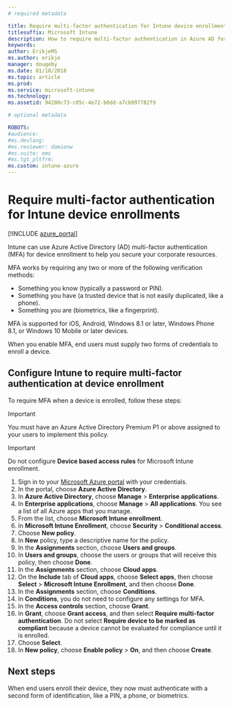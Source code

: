 ```yaml
---
# required metadata

title: Require multi-factor authentication for Intune device enrollment
titlesuffix: Microsoft Intune
description: How to require multi-factor authentication in Azure AD for Intune device enrollment.
keywords:
author: ErikjeMS
ms.author: erikje
manager: dougeby
ms.date: 01/10/2018
ms.topic: article
ms.prod:
ms.service: microsoft-intune
ms.technology:
ms.assetid: 94280c73-c05c-4e72-b0dd-a7cb997782f9

# optional metadata

ROBOTS:
#audience:
#ms.devlang:
#ms.reviewer: damionw
#ms.suite: ems
#ms.tgt_pltfrm:
ms.custom: intune-azure
---
```


# Require multi-factor authentication for Intune device enrollments

[!INCLUDE [azure_portal](./includes/azure_portal.md)]

Intune can use Azure Active Directory (AD) multi-factor authentication (MFA) for device enrollment to help you secure your corporate resources.

MFA works by requiring any two or more of the following verification methods:

- Something you know (typically a password or PIN).
- Something you have (a trusted device that is not easily duplicated, like a phone).
- Something you are (biometrics, like a fingerprint).

MFA is supported for iOS, Android, Windows 8.1 or later, Windows Phone 8.1, or Windows 10 Mobile or later devices.

When you enable MFA, end users must supply two forms of credentials to enroll a device.

## Configure Intune to require multi-factor authentication at device enrollment

To require MFA when a device is enrolled, follow these steps:

>[!Important]
>You must have an Azure Active Directory Premium P1 or above assigned to your users to implement this policy.

>[!Important]
>Do not configure **Device based access rules** for Microsoft Intune enrollment.

1. Sign in to your [Microsoft Azure portal](https://portal.azure.com) with your credentials.
2. In the portal, choose **Azure Active Directory**.
2. In **Azure Active Directory**, choose **Manage** > **Enterprise applications**.
3. In **Enterprise applications**, choose **Manage** > **All applications**. You see a list of all Azure apps that you manage.
3. From the list, choose **Microsoft Intune enrollment**.
4. In **Microsoft Intune Enrollment**, choose **Security** > **Conditional access**.
5. Choose **New policy**.
6. In **New** policy, type a descriptive name for the policy.
7. In the **Assignments** section, choose **Users and groups**.
8. In **Users and groups**, choose the users or groups that will receive this policy, then choose **Done**.
9. In the **Assignments** section, choose **Cloud apps**.
10. On the **Include** tab of **Cloud apps**, choose **Select apps**, then choose **Select** > **Microsoft Intune Enrollment**, and then choose **Done**.
11. In the **Assignments** section, choose **Conditions**.
12. In **Conditions**, you do not need to configure any settings for MFA.
13. In the **Access controls** section, choose **Grant**.
14. In **Grant**, choose **Grant access**, and then select **Require multi-factor authentication**.
	Do not select **Require device to be marked as compliant** because a device cannot be evaluated for compliance until it is enrolled.
15. Choose **Select**.
16. In **New policy**, choose **Enable policy** > **On**, and then choose **Create**.



## Next steps

When end users enroll their device, they now must authenticate with a second form of identification, like a PIN, a phone, or biometrics.
